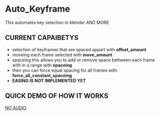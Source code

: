 # Auto_Keyframe
This automates key selection in blender AND MORE

## CURRENT CAPAIBETYS 

- selection of keyframes that are spaced appart with **offset_amount**
- moveing each frame selected with **move_amount**
- spaceing this allows you to add or remove space bettween each frame with in a range with **spaceing**
- then you can force equal spacing for all frames with **force_all_constant_spaceing**
- **EASING IS NOT IMPLEMENTED YET**

## QUICK DEMO OF HOW IT WORKS 

[NO AUDIO](https://youtu.be/0mjQiP1q_SY)
